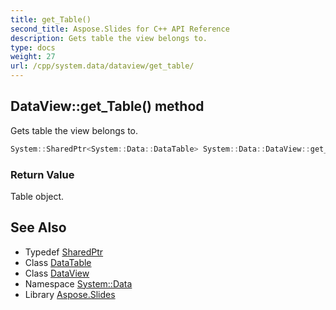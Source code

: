 ```yaml
---
title: get_Table()
second_title: Aspose.Slides for C++ API Reference
description: Gets table the view belongs to.
type: docs
weight: 27
url: /cpp/system.data/dataview/get_table/
---
```

## DataView::get_Table() method


Gets table the view belongs to.

```cpp
System::SharedPtr<System::Data::DataTable> System::Data::DataView::get_Table()
```


### Return Value

Table object.

## See Also

* Typedef [SharedPtr](../../system/sharedptr/)
* Class [DataTable](../datatable/)
* Class [DataView](./)
* Namespace [System::Data](../)
* Library [Aspose.Slides](../../)